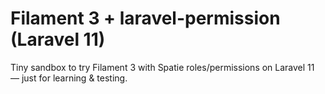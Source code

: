 # Filament 3 + laravel-permission (Laravel 11)

Tiny sandbox to try Filament 3 with Spatie roles/permissions on Laravel 11 — just for learning & testing.
